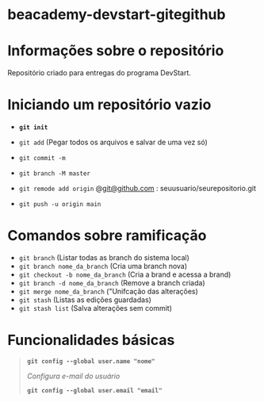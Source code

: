 # beacademy-devstart-gitegithub



# Informações sobre o repositório
Repositório criado para entregas do programa DevStart.

# Iniciando um repositório vazio
* **`git init`**

* `git add` (Pegar todos os arquivos e salvar de uma vez só)
* `git commit -m`
* `git branch -M master`
* `git remode add origin` @git@github.com : seuusuario/seurepositorio.git
* `git push -u origin main`


# Comandos sobre ramificação
* `git branch` (Listar todas as branch do sistema local)
* `git branch nome_da_branch` (Cria uma branch nova)
* `git checkout -b nome_da_branch` (Cria a brand e acessa a brand)
* `git branch -d nome_da_branch` (Remove a branch criada)
* `git merge nome_da_branch` ("Unifcação das alterações)
* `git stash` (Listas as edições guardadas)
* `git stash list` (Salva alterações sem commit)

# Funcionalidades básicas

>**`git config --global user.name "nome"`** 
>
>*Configura e-mail do usuário*
>
>**`git config --global user.email "email"`**





